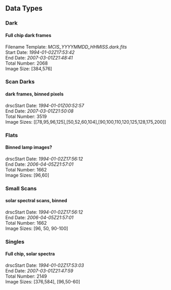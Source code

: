 
## Data Types

### **Dark**    
####  Full chip dark frames  
Filename Template: *MCIS_YYYYMMDD_HHMISS.dark.fits*  
Start Date: *1994-01-02Z17:53:42*  
End Date: *2007-03-01Z21:48:41*  
Total Number: 2068  
Image Size: [384,576]  

### **Scan Darks**
#### dark frames, binned pixels
drscStart Date: *1994-01-01Z00:52:57*  
End Date: *2007-03-01Z21:50:08*  
Total Number: 3519  
Image Sizes: [[78,95,96,125],[50,52,60,104],[90,100,110,120,125,128,175,200]]

### **Flats**
#### Binned lamp images?
drscStart Date: *1994-01-02Z17:56:12*  
End Date: *2006-04-05Z21:57:01*  
Total Number: 1662  
Image Sizes: [96,60]

### **Small Scans**
#### solar spectral scans, binned
drscStart Date: *1994-01-02Z17:56:12*  
End Date: *2006-04-05Z21:57:01*  
Total Number: 1662  
Image Sizes: [96, 50, 90-100]

### **Singles**
####  Full chip, solar spectra  
drscStart Date: *1994-01-02Z17:53:03*  
End Date: *2007-03-01Z21:47:59*  
Total Number: 2149  
Image Sizes: [376,584], [96,50-60]

